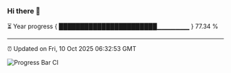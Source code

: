 ### Hi there 👋

⏳ Year progress { ███████████████████████▁▁▁▁▁▁▁ } 77.34 %

---

⏰ Updated on Fri, 10 Oct 2025 06:32:53 GMT

![Progress Bar CI](https://github.com/liununu/liununu/workflows/Progress%20Bar%20CI/badge.svg)

